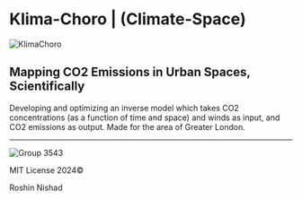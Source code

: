 # Klima-Choro | (Climate-Space)

![KlimaChoro](https://github.com/GetPsyched6/Klima-Choro/assets/3417276/21bb10b3-d0d4-4fcf-93aa-2fdc23350a03)

## Mapping CO2 Emissions in Urban Spaces, Scientifically

Developing and optimizing an inverse model which takes CO2 concentrations (as a function of time and space) and winds as input, and CO2 emissions as output. Made for the area of Greater London.

---

![Group 3543](https://github.com/GetPsyched6/Klima-Choro/assets/3417276/c734d7b9-0904-4d53-a248-2c4fd1d4cb08)

MIT License 2024©

Roshin Nishad














